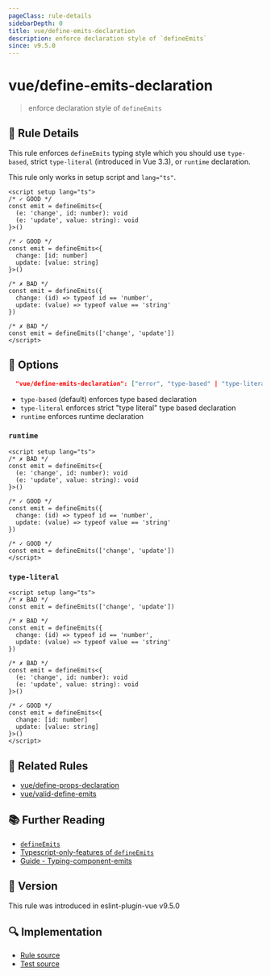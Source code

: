 ```yaml
---
pageClass: rule-details
sidebarDepth: 0
title: vue/define-emits-declaration
description: enforce declaration style of `defineEmits`
since: v9.5.0
---
```

# vue/define-emits-declaration

> enforce declaration style of `defineEmits`

## :book: Rule Details

This rule enforces `defineEmits` typing style which you should use `type-based`, strict `type-literal`
(introduced in Vue 3.3), or `runtime` declaration.

This rule only works in setup script and `lang="ts"`.

<eslint-code-block :rules="{'vue/define-emits-declaration': ['error']}">

```vue
<script setup lang="ts">
/* ✓ GOOD */
const emit = defineEmits<{
  (e: 'change', id: number): void
  (e: 'update', value: string): void
}>()

/* ✓ GOOD */
const emit = defineEmits<{
  change: [id: number]
  update: [value: string]
}>()

/* ✗ BAD */
const emit = defineEmits({
  change: (id) => typeof id == 'number',
  update: (value) => typeof value == 'string'
})

/* ✗ BAD */
const emit = defineEmits(['change', 'update'])
</script>
```

</eslint-code-block>

## :wrench: Options

```json
  "vue/define-emits-declaration": ["error", "type-based" | "type-literal" | "runtime"]
```

- `type-based` (default) enforces type based declaration
- `type-literal` enforces strict "type literal" type based declaration
- `runtime` enforces runtime declaration

### `runtime`

<eslint-code-block :rules="{'vue/define-emits-declaration': ['error', 'runtime']}">

```vue
<script setup lang="ts">
/* ✗ BAD */
const emit = defineEmits<{
  (e: 'change', id: number): void
  (e: 'update', value: string): void
}>()

/* ✓ GOOD */
const emit = defineEmits({
  change: (id) => typeof id == 'number',
  update: (value) => typeof value == 'string'
})

/* ✓ GOOD */
const emit = defineEmits(['change', 'update'])
</script>
```

</eslint-code-block>

### `type-literal`

<eslint-code-block :rules="{'vue/define-emits-declaration': ['error', 'type-literal']}">

```vue
<script setup lang="ts">
/* ✗ BAD */
const emit = defineEmits(['change', 'update'])

/* ✗ BAD */
const emit = defineEmits({
  change: (id) => typeof id == 'number',
  update: (value) => typeof value == 'string'
})

/* ✗ BAD */
const emit = defineEmits<{
  (e: 'change', id: number): void
  (e: 'update', value: string): void
}>()

/* ✓ GOOD */
const emit = defineEmits<{
  change: [id: number]
  update: [value: string]
}>()
</script>
```

</eslint-code-block>

## :couple: Related Rules

- [vue/define-props-declaration](https://github.com/vuejs/eslint-plugin-vue/tree/master/docs/rules/define-props-declaration.md)
- [vue/valid-define-emits](https://github.com/vuejs/eslint-plugin-vue/tree/master/docs/rules/valid-define-emits.md)

## :books: Further Reading

- [`defineEmits`](https://vuejs.org/api/sfc-script-setup.html#defineprops-defineemits)
- [Typescript-only-features of `defineEmits`](https://vuejs.org/api/sfc-script-setup.html#typescript-only-features)
- [Guide - Typing-component-emits](https://vuejs.org/guide/typescript/composition-api.html#typing-component-emits)

## :rocket: Version

This rule was introduced in eslint-plugin-vue v9.5.0

## :mag: Implementation

- [Rule source](https://github.com/vuejs/eslint-plugin-vue/blob/master/lib/rules/define-emits-declaration.js)
- [Test source](https://github.com/vuejs/eslint-plugin-vue/blob/master/tests/lib/rules/define-emits-declaration.js)

